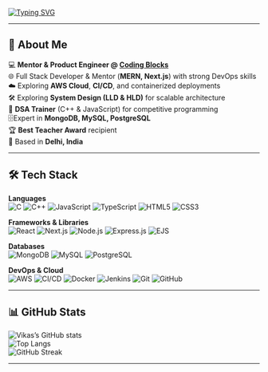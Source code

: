 

<!-- Bold Typing Animation -->
[![Typing SVG](https://readme-typing-svg.demolab.com?font=Fira+Code:700&weight=800&size=34&duration=3000&pause=1000&color=FF4B4B&center=true&vCenter=true&width=850&lines=Hey+there!+%F0%9F%91%8B+I'm+Vikas+Patel;Mentor+%26+Product+Engineer+%40+Coding+Blocks;Full+Stack+Developer;DevOps+Enthusiast;DSA+%26+System+Design+Explorer;AI+and+Web3+Explorer)](https://git.io/typing-svg)



---

## 🚀 About Me
💻 **Mentor & Product Engineer @ [Coding Blocks](https://codingblocks.com/)**  
🌐 Full Stack Developer & Mentor (**MERN, Next.js**) with strong DevOps skills  
☁️ Exploring **AWS Cloud**, **CI/CD**, and containerized deployments  
🛠 Exploring **System Design (LLD & HLD)** for scalable architecture  
🎯 **DSA Trainer** (C++ & JavaScript) for competitive programming  
🗄️Expert in **MongoDB, MySQL, PostgreSQL**  
🏆 **Best Teacher Award** recipient  
📍 Based in **Delhi, India**

---



## 🛠 Tech Stack

**Languages**  
![C](https://img.shields.io/badge/C-0A0A0A?style=flat&logo=c&logoColor=00E6FF)
![C++](https://img.shields.io/badge/C++-0A0A0A?style=flat&logo=c%2B%2B&logoColor=00E6FF)
![JavaScript](https://img.shields.io/badge/JavaScript-0A0A0A?style=flat&logo=javascript&logoColor=F7DF1E)
![TypeScript](https://img.shields.io/badge/TypeScript-0A0A0A?style=flat&logo=typescript&logoColor=3178C6)
![HTML5](https://img.shields.io/badge/HTML5-0A0A0A?style=flat&logo=html5&logoColor=E34F26)
![CSS3](https://img.shields.io/badge/CSS3-0A0A0A?style=flat&logo=css3&logoColor=1572B6)

**Frameworks & Libraries**  
![React](https://img.shields.io/badge/React-0A0A0A?style=flat&logo=react&logoColor=61DAFB)
![Next.js](https://img.shields.io/badge/Next.js-0A0A0A?style=flat&logo=next.js&logoColor=white)
![Node.js](https://img.shields.io/badge/Node.js-0A0A0A?style=flat&logo=node.js&logoColor=339933)
![Express.js](https://img.shields.io/badge/Express.js-0A0A0A?style=flat&logo=express&logoColor=white)
![EJS](https://img.shields.io/badge/EJS-0A0A0A?style=flat&logo=ejs&logoColor=yellow)

**Databases**  
![MongoDB](https://img.shields.io/badge/MongoDB-0A0A0A?style=flat&logo=mongodb&logoColor=47A248)
![MySQL](https://img.shields.io/badge/MySQL-0A0A0A?style=flat&logo=mysql&logoColor=4479A1)
![PostgreSQL](https://img.shields.io/badge/PostgreSQL-0A0A0A?style=flat&logo=postgresql&logoColor=336791)

**DevOps & Cloud**  
![AWS](https://img.shields.io/badge/AWS-0A0A0A?style=flat&logo=amazon-aws&logoColor=FF9900)
![CI/CD](https://img.shields.io/badge/CI%2FCD-0A0A0A?style=flat&logo=githubactions&logoColor=2088FF)
![Docker](https://img.shields.io/badge/Docker-0A0A0A?style=flat&logo=docker&logoColor=2496ED)
![Jenkins](https://img.shields.io/badge/Jenkins-0A0A0A?style=flat&logo=jenkins&logoColor=D24939)
![Git](https://img.shields.io/badge/Git-0A0A0A?style=flat&logo=git&logoColor=F05032)
![GitHub](https://img.shields.io/badge/GitHub-0A0A0A?style=flat&logo=github&logoColor=white)

---



## 📊 GitHub Stats
![Vikas’s GitHub stats](https://github-readme-stats.vercel.app/api?username=vikas0799&show_icons=true&theme=radical)  
![Top Langs](https://github-readme-stats.vercel.app/api/top-langs/?username=vikas0799&layout=compact&theme=radical)  
![GitHub Streak](https://github-readme-streak-stats.herokuapp.com/?user=vikas0799&theme=radical)

---
